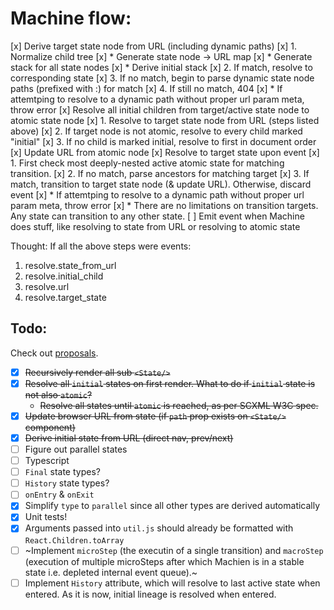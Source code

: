 # Machine flow:
[x] Derive target state node from URL (including dynamic paths)
    [x] 1. Normalize child tree
        [x] * Generate state node -> URL map
        [x] * Generate stack for all state nodes
        [x] * Derive initial stack
    [x] 2. If match, resolve to corresponding state
    [x] 3. If no match, begin to parse dynamic state node paths (prefixed with :) for match
    [x] 4. If still no match, 404
        [x] *  If attemtping to resolve to a dynamic path without proper url param meta, throw error
[x] Resolve all initial children from target/active state node to atomic state node
    [x] 1. Resolve to target state node from URL (steps listed above)
    [x] 2. If target node is not atomic, resolve to every child marked "initial"
    [x] 3. If no child is marked initial, resolve to first in document order
[x] Update URL from atomic node
[x] Resolve to target state upon event
    [x] 1. First check most deeply-nested active atomic state for matching transition.
    [x] 2. If no match, parse ancestors for matching target
    [x] 3. If match, transition to target state node (& update URL). Otherwise, discard event
        [x] * If attemtping to resolve to a dynamic path without proper url param meta, throw error
        [x] * There are no limitations on transition targets. Any state can transition to any other state.
[ ] Emit event when Machine does stuff, like resolving to state from URL or resolving to atomic state

Thought: If all the above steps were events:
1. resolve.state_from_url
2. resolve.initial_child
3. resolve.url
4. resolve.target_state

## Todo:
Check out [proposals](./docs/Proposals.md).
- [x] ~~Recursively render all sub `<State/>`~~
- [x] ~~Resolve all `initial` states on first render. What to do if `initial` state is not also `atomic`?~~
    * ~~Resolve all states until `atomic` is reached, as per SCXML W3C spec.~~
- [x] ~~Update browser URL from state (if `path` prop exists on `<State/>` component)~~
- [x] ~~Derive initial state from URL (direct nav, prev/next)~~
- [ ] Figure out parallel states
- [ ] Typescript
- [ ] `Final` state types?
- [ ] `History` state types?
- [ ] `onEntry` & `onExit`
- [x] Simplify `type` to `parallel` since all other types are derived automatically
- [x] Unit tests!
- [x] Arguments passed into `util.js` should already be formatted with `React.Children.toArray`
- [ ] ~Implement `microStep` (the executin of a single transition) and `macroStep` (execution of multiple microSteps after which Machien is in a stable state i.e. depleted internal event queue).~
- [ ] Implement `History` attribute, which will resolve to last active state when entered. As it is now, initial lineage is resolved when entered.